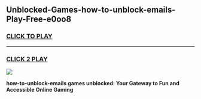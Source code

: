 
## Unblocked-Games-how-to-unblock-emails-Play-Free-e0oo8
<h3>
<a href="https://premium76.site?title=how-to-unblock-emails&ref=21A">CLICK TO PLAY</a></h3>
<hr>

<h3>
<a href="https://premium76.site?title=how-to-unblock-emails&ref=21A">CLICK 2 PLAY</a>
  
</h3>

<a href="https://premium76.site?title=how-to-unblock-emails&ref=21A"><img src="https://clearcache.store/games.png"></a>


**how-to-unblock-emails games unblocked: Your Gateway to Fun and Accessible Online Gaming**
